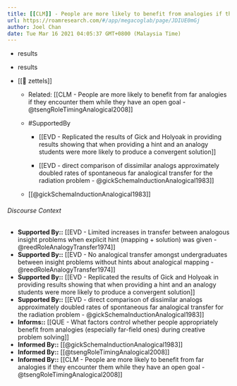 ```yaml
---
title: [[CLM]] - People are more likely to benefit from analogies if they encounter/process them with an active goal or license to use them for inspiration
url: https://roamresearch.com/#/app/megacoglab/page/JDIUE0mGj
author: Joel Chan
date: Tue Mar 16 2021 04:05:37 GMT+0800 (Malaysia Time)
---
```


- results
- results
- [[🌲 zettels]]

    - Related: [[CLM - People are more likely to benefit from far analogies if they encounter them while they have an open goal - @tsengRoleTimingAnalogical2008]]

    - #SupportedBy

        - [[EVD - Replicated the results of Gick and Holyoak in providing results showing that when providing a hint and an analogy students were more likely to produce a convergent solution]]

        - [[EVD - direct comparison of dissimilar analogs approximately doubled rates of spontaneous far analogical transfer for the radiation problem - @gickSchemaInductionAnalogical1983]]

    - [[@gickSchemaInductionAnalogical1983]]

###### Discourse Context

- **Supported By::** [[EVD - Limited increases in transfer between analogous insight problems when explicit hint (mapping + solution) was given - @reedRoleAnalogyTransfer1974]]
- **Supported By::** [[EVD - No analogical transfer amongst undergraduates between insight problems without hints about analogical mapping - @reedRoleAnalogyTransfer1974]]
- **Supported By::** [[EVD - Replicated the results of Gick and Holyoak in providing results showing that when providing a hint and an analogy students were more likely to produce a convergent solution]]
- **Supported By::** [[EVD - direct comparison of dissimilar analogs approximately doubled rates of spontaneous far analogical transfer for the radiation problem - @gickSchemaInductionAnalogical1983]]
- **Informs::** [[QUE - What factors control whether people appropriately benefit from analogies (especially far-field ones) during creative problem solving]]
- **Informed By::** [[@gickSchemaInductionAnalogical1983]]
- **Informed By::** [[@tsengRoleTimingAnalogical2008]]
- **Informed By::** [[CLM - People are more likely to benefit from far analogies if they encounter them while they have an open goal - @tsengRoleTimingAnalogical2008]]
